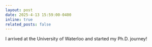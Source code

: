 ```yaml
---
layout: post
date: 2025-4-13 15:59:00-0400
inline: true
related_posts: false
---
```


I arrived at the University of Waterloo and started my Ph.D. journey!
